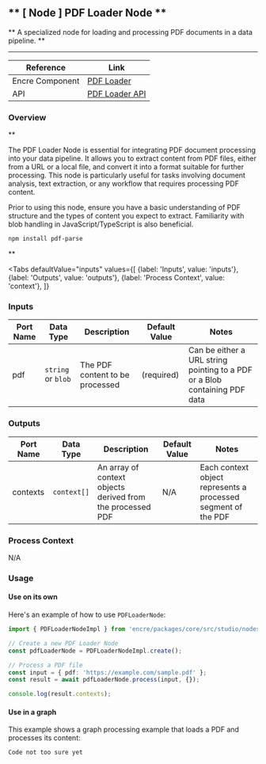 ## ** [ Node ] PDF Loader Node **

** A specialized node for loading and processing PDF documents in a data pipeline. **

---

| Reference | Link |
| --- | --- |
| Encre Component | [PDF Loader]() |
| API | [PDF Loader API]() |

### Overview

**

The PDF Loader Node is essential for integrating PDF document processing into your data pipeline. It allows you to extract content from PDF files, either from a URL or a local file, and convert it into a format suitable for further processing. This node is particularly useful for tasks involving document analysis, text extraction, or any workflow that requires processing PDF content.

Prior to using this node, ensure you have a basic understanding of PDF structure and the types of content you expect to extract. Familiarity with blob handling in JavaScript/TypeScript is also beneficial.

```bash
npm install pdf-parse
```

**

<Tabs
  defaultValue="inputs"
  values={[
    {label: 'Inputs', value: 'inputs'},
    {label: 'Outputs', value: 'outputs'},
    {label: 'Process Context', value: 'context'},
  ]}
>

<TabItem value="inputs">

### Inputs

| Port Name | Data Type | Description | Default Value | Notes |
| --- | --- | --- | --- | --- |
| pdf | `string` or `blob` | The PDF content to be processed | (required) | Can be either a URL string pointing to a PDF or a Blob containing PDF data |

</TabItem>

<TabItem value="outputs">

### Outputs

| Port Name | Data Type | Description | Default Value | Notes |
| --- | --- | --- | --- | --- |
| contexts | `context[]` | An array of context objects derived from the processed PDF | N/A | Each context object represents a processed segment of the PDF |

</TabItem>

<TabItem value="context">

### Process Context

N/A

</TabItem>

</Tabs>

### Usage

#### Use on its own

Here's an example of how to use `PDFLoaderNode`:

```typescript
import { PDFLoaderNodeImpl } from 'encre/packages/core/src/studio/nodes/input/loader.node.ts';

// Create a new PDF Loader Node
const pdfLoaderNode = PDFLoaderNodeImpl.create();

// Process a PDF file
const input = { pdf: 'https://example.com/sample.pdf' };
const result = await pdfLoaderNode.process(input, {});

console.log(result.contexts);
```

#### Use in a graph

This example shows a graph processing example that loads a PDF and processes its content:

```typescript
Code not too sure yet
```
